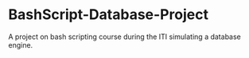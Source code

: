 # BashScript-Database-Project
A project on bash scripting course during the ITI simulating a database engine.
